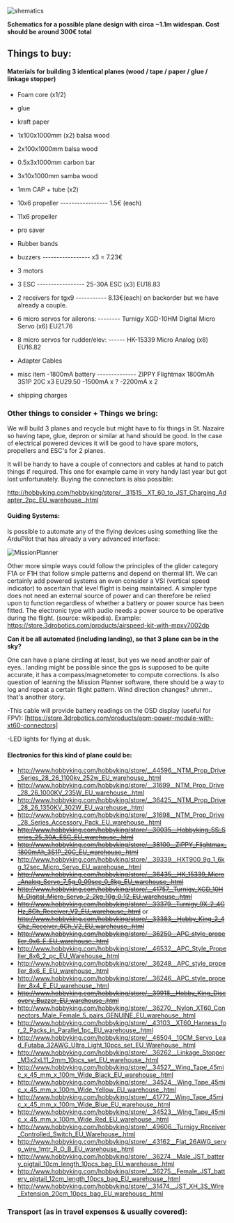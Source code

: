 ![shematics](https://raw.github.com/alejoduque/dronetones/master/imgs/shematics_BN.jpg)

**Schematics for a possible plane design with circa ~1.1m widespan. Cost should be around 300€ total**

## Things to buy:

#### Materials for building 3 identical planes (wood / tape / paper / glue / linkage stopper)

- Foam core (x1/2)
- glue
- kraft paper

- 1x100x1000mm (x2) balsa wood
- 2x100x1000mm balsa wood
- 0.5x3x1000mm carbon bar
- 3x10x1000mm samba wood
- 1mm CAP + tube (x2)
- 10x6 propeller  ----------------- 1.5€ (each)
- 11x6 propeller
- pro saver
- Rubber bands

- buzzers ----------------- x3 = 7.23€
- 3 motors
- 3 ESC ----------------- 25-30A ESC (x3) EU18.83
- 2 receivers for tgx9 -----------  8.13€(each) on backorder but we have already a couple.
- 6 micro servos for ailerons:  -------- Turnigy XGD-10HM Digital Micro Servo (x6)  EU21.76
- 8 micro servos for rudder/elev: ------ HK-15339 Micro Analog (x8)  EU16.82
- Adapter Cables
- misc item
-1800mA battery -------------- ZIPPY Flightmax 1800mAh 3S1P 20C x3  EU29.50
-1500mA x ?
-2200mA x 2
- shipping charges



### Other things to consider + Things we bring:

We will build 3 planes and recycle but might have to fix things in St. Nazaire so having tape, glue, depron or similar at hand should be good. In the case of electrical powered devices it will be good to have spare motors, propellers and ESC's for 2 planes.

It will be handy to have a couple of connectors and cables at hand to patch things if required. This one for example came in very handy last year but got lost unfortunately. Buying the connectors is also possible:

http://hobbyking.com/hobbyking/store/__31515__XT_60_to_JST_Charging_Adapter_2pc_EU_warehouse_.html

#### Guiding Systems:

Is possible to automate any of the flying devices using something like the ArduPilot that has already a very advanced interface: 

![MissionPlanner](http://wiki.ardupilot-mega.googlecode.com/git/images/ArduPilotMegaImages/missionplanner2.PNG)

Other more simple ways could follow the principles of the glider category F1A or F1H that follow simple patterns and depend on thermal lift. We can certainly add powered systems an even consider 
a VSI (vertical speed indicator) to ascertain that level flight is being maintained. A simpler type does not need an external source of power and can therefore be relied upon to function regardless of whether a battery or power source has been fitted. The electronic type with audio needs a power source to be operative during the flight. (source: wikipedia). Example: https://store.3drobotics.com/products/airspeed-kit-with-mpxv7002dp

**Can it be all automated (including landing), so that 3 plane can be in the sky?**

One can have a plane circling at least, but yes we need another pair of eyes.. landing might be possible since the gps is supposed to be quite accurate, it has a compass/magnetometer to compute corrections. Is also question of learning the Mission Planner software, there should be a way to log and repeat a certain flight pattern. Wind direction changes? uhmm.. that's another story.


-This cable will provide battery readings on the OSD display (useful for FPV):
[https://store.3drobotics.com/products/apm-power-module-with-xt60-connectors]

-LED lights for flying at dusk.


#### Electronics for this kind of plane could be:
- http://www.hobbyking.com/hobbyking/store/__44596__NTM_Prop_Drive_Series_28_26_1100kv_252w_EU_warehouse_.html
- http://www.hobbyking.com/hobbyking/store/__31699__NTM_Prop_Drive_28_26_1000KV_235W_EU_warehouse_.html
- http://www.hobbyking.com/hobbyking/store/__36425__NTM_Prop_Drive_28_26_1350KV_302W_EU_warehouse_.html
- http://www.hobbyking.com/hobbyking/store/__31698__NTM_Prop_Drive_28_Series_Accessory_Pack_EU_warehouse_.html
- ~~http://www.hobbyking.com/hobbyking/store/__30035__Hobbyking_SS_Series_25_30A_ESC_EU_warehouse_.html~~ 
- ~~http://www.hobbyking.com/hobbyking/store/__38100__ZIPPY_Flightmax_1800mAh_3S1P_20C_EU_warehouse_.html~~
- http://www.hobbyking.com/hobbyking/store/__39339__HXT900_9g_1_6kg_12sec_Micro_Servo_EU_warehouse_.html
- ~~http://www.hobbyking.com/hobbyking/store/__36435__HK_15339_Micro_Analog_Servo_7_5g_0_09sec_0_8kg_EU_warehouse_.html~~
- ~~http://www.hobbyking.com/hobbyking/store/__41757__Turnigy_XGD_10HM_Digital_Micro_Servo_2_2kg_10g_0_12_EU_warehouse_.html~~
- ~~http://www.hobbyking.com/hobbyking/store/__33379__Turnigy_9X_2_4GHz_8Ch_Receiver_V2_EU_warehouse_.html~~ or ~~http://www.hobbyking.com/hobbyking/store/__33383__Hobby_King_2_4Ghz_Receiver_6Ch_V2_EU_warehouse_.html~~
- ~~http://www.hobbyking.com/hobbyking/store/__36250__APC_style_propeller_9x6_E_EU_warehouse_.html~~
- http://www.hobbyking.com/hobbyking/store/__46532__APC_Style_Propeller_8x6_2_pc_EU_Warehouse_.html
- http://www.hobbyking.com/hobbyking/store/__36248__APC_style_propeller_8x6_E_EU_warehouse_.html
- http://www.hobbyking.com/hobbyking/store/__36246__APC_style_propeller_8x4_E_EU_warehouse_.html
- ~~http://www.hobbyking.com/hobbyking/store/__39918__Hobby_King_Discovery_Buzzer_EU_warehouse_.html~~
- http://www.hobbyking.com/hobbyking/store/__36270__Nylon_XT60_Connectors_Male_Female_5_pairs_GENUINE_EU_warehouse_.html
- http://www.hobbyking.com/hobbyking/store/__43103__XT60_Harness_for_2_Packs_in_Parallel_1pc_EU_warehouse_.html
- http://www.hobbyking.com/hobbyking/store/__46504__10CM_Servo_Lead_Futaba_32AWG_Ultra_Light_10pcs_set_EU_Warehouse_.html
- http://www.hobbyking.com/hobbyking/store/__36262__Linkage_Stopper_M3x2xL11_2mm_10pcs_set_EU_warehouse_.html
- http://www.hobbyking.com/hobbyking/store/__34527__Wing_Tape_45mic_x_45_mm_x_100m_Wide_Black_EU_warehouse_.html
- http://www.hobbyking.com/hobbyking/store/__34524__Wing_Tape_45mic_x_45_mm_x_100m_Wide_Yellow_EU_warehouse_.html
- http://www.hobbyking.com/hobbyking/store/__41772__Wing_Tape_45mic_x_45_mm_x_100m_Wide_Blue_EU_warehouse_.html
- http://www.hobbyking.com/hobbyking/store/__34523__Wing_Tape_45mic_x_45_mm_x_100m_Wide_Red_EU_warehouse_.html
- http://www.hobbyking.com/hobbyking/store/__49606__Turnigy_Receiver_Controlled_Switch_EU_Warehouse_.html
- http://www.hobbyking.com/hobbyking/store/__43162__Flat_26AWG_servo_wire_1mtr_R_O_B_EU_warehouse_.html
- http://www.hobbyking.com/hobbyking/store/__36274__Male_JST_battery_pigtail_10cm_length_10pcs_bag_EU_warehouse_.html
- http://www.hobbyking.com/hobbyking/store/__36275__Female_JST_battery_pigtail_12cm_length_10pcs_bag_EU_warehouse_.html
- http://www.hobbyking.com/hobbyking/store/__31474__JST_XH_3S_Wire_Extension_20cm_10pcs_bag_EU_warehouse_.html


### Transport  (as in travel expenses & usually covered):